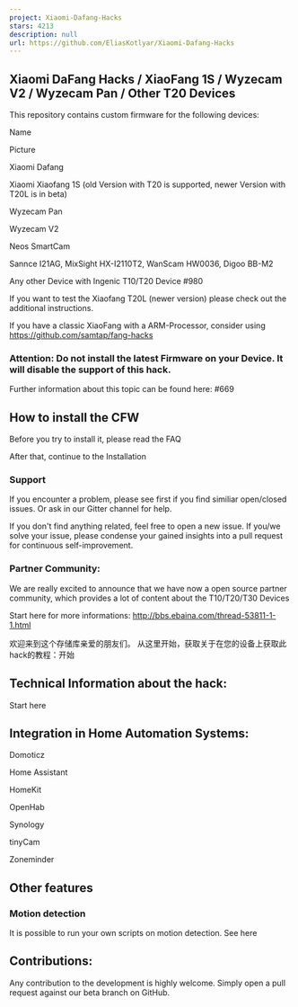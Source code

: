 ```yaml
---
project: Xiaomi-Dafang-Hacks
stars: 4213
description: null
url: https://github.com/EliasKotlyar/Xiaomi-Dafang-Hacks
---
```


Xiaomi DaFang Hacks / XiaoFang 1S / Wyzecam V2 / Wyzecam Pan / Other T20 Devices
--------------------------------------------------------------------------------

This repository contains custom firmware for the following devices:

Name

Picture

Xiaomi Dafang

Xiaomi Xiaofang 1S (old Version with T20 is supported, newer Version with T20L is in beta)

Wyzecam Pan

Wyzecam V2

Neos SmartCam

Sannce I21AG, MixSight HX-I2110T2, WanScam HW0036, Digoo BB-M2

Any other Device with Ingenic T10/T20 Device #980

If you want to test the Xiaofang T20L (newer version) please check out the additional instructions.

If you have a classic XiaoFang with a ARM-Processor, consider using https://github.com/samtap/fang-hacks

### Attention: Do not install the latest Firmware on your Device. It will disable the support of this hack.

Further information about this topic can be found here: #669

How to install the CFW
----------------------

Before you try to install it, please read the FAQ

After that, continue to the Installation

### Support

If you encounter a problem, please see first if you find similiar open/closed issues. Or ask in our Gitter channel for help.

If you don't find anything related, feel free to open a new issue. If you/we solve your issue, please condense your gained insights into a pull request for continuous self-improvement.

### Partner Community:

We are really excited to announce that we have now a open source partner community, which provides a lot of content about the T10/T20/T30 Devices

Start here for more informations: http://bbs.ebaina.com/thread-53811-1-1.html

欢迎来到这个存储库亲爱的朋友们。 从这里开始，获取关于在您的设备上获取此hack的教程：开始

Technical Information about the hack:
-------------------------------------

Start here

Integration in Home Automation Systems:
---------------------------------------

Domoticz

Home Assistant

HomeKit

OpenHab

Synology

tinyCam

Zoneminder

Other features
--------------

### Motion detection

It is possible to run your own scripts on motion detection. See here

Contributions:
--------------

Any contribution to the development is highly welcome. Simply open a pull request against our beta branch on GitHub.
